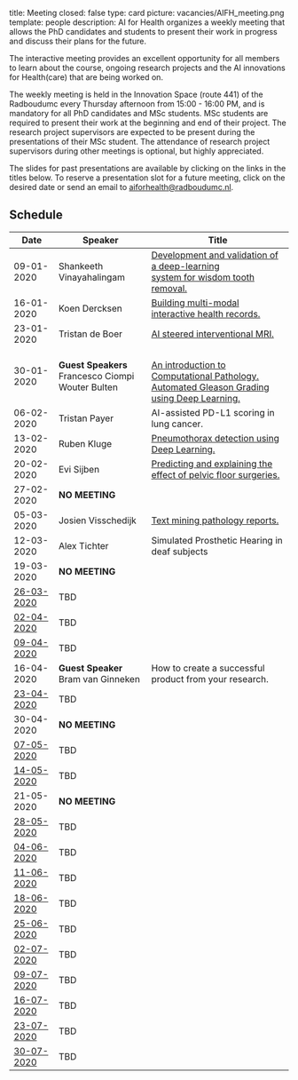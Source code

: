 title: Meeting 
closed: false 
type: card 
picture: vacancies/AIFH_meeting.png 
template: people 
description: AI for Health organizes a weekly meeting that allows the PhD candidates and students to present their work in progress and discuss their plans for the future.

The interactive meeting provides an excellent opportunity for all members to learn about the course, ongoing research projects and the AI innovations for Health(care) that are being worked on. 

The weekly meeting is held in the Innovation Space (route 441) of the Radboudumc every Thursday afternoon from 15:00 - 16:00 PM, and is mandatory for all PhD candidates and MSc students. MSc students are required to present their work at the beginning and end of their project. The research project supervisors are expected to be present during the presentations of their MSc student. The attendance of research project supervisors during other meetings is optional, but highly appreciated. 

The slides for past presentations are available by clicking on the links in the titles below. To reserve a presentation slot for a future meeting, click on the desired date or send an email to [aiforhealth@radboudumc.nl](mailto:aiforhealth@radboudumc.nl).

## Schedule

| Date    | Speaker           |   Title    |
| --------        |    ----  |          --- |
| 09-01-2020      | Shankeeth Vinayahalingam       | [Development and validation of a deep-learning <br> system for wisdom tooth removal.](https://drive.google.com/open?id=14EI95gwzb2WojLpZGzk0t8oJvmGu8LuI)   |
| 16-01-2020   | Koen Dercksen        | [Building multi-modal interactive health records.](https://drive.google.com/open?id=1iF8OF520Tze2YGY6hLcQem0ticioMU8J)      |
| 23-01-2020   | Tristan de Boer   | [AI steered interventional MRI.](https://drive.google.com/open?id=18MnSThorfFcqJIq5z8Qwr0UT4rAjg9fr)       |
| 30-01-2020   | **Guest Speakers** <br> Francesco Ciompi <br> Wouter Bulten   |  <br> [An introduction to Computational Pathology.](https://drive.google.com/open?id=1IE_COqyU5KDI4smXUZPwaAj1MKYKIK7b) <br> [Automated Gleason Grading using Deep Learning.](https://drive.google.com/open?id=1BtyDqtFcOwvfuwvnFAmz38hTOfpkTDu2)    |
| 06-02-2020   | Tristan Payer   | AI-assisted PD-L1 scoring in lung cancer.       |
| 13-02-2020   | Ruben Kluge  | [Pneumothorax detection using Deep Learning.](https://drive.google.com/open?id=1ftGLhnryHfIR_ao0QI-MxDxjGWazmKis)  |
| 20-02-2020   | Evi Sijben   | [Predicting and explaining the effect of pelvic floor surgeries.](https://drive.google.com/open?id=19jeN4hVsG_qpeZmKb9XqOY_tG_Lb9mvJ)  |
| 27-02-2020   | **NO MEETING**  |    |
| 05-03-2020   | Josien Visschedijk   | [Text mining pathology reports.](https://drive.google.com/file/d/1PxBlrPV0EZru659kIjR2vqc_4w6mb76S/view)  |
| 12-03-2020   | Alex Tichter   | Simulated Prosthetic Hearing in deaf subjects   |
| 19-03-2020   | **NO MEETING**  |     |
| [26-03-2020](mailto:aiforhealth@radboudumc.nl?subject=Presentation%2026-3-2020)   | TBD   |    |
| [02-04-2020](mailto:aiforhealth@radboudumc.nl?subject=Presentation%202-4-2020)   | TBD   |    |
| [09-04-2020](mailto:aiforhealth@radboudumc.nl?subject=Presentation%209-4-2020)   | TBD   |    |
| 16-04-2020  | **Guest Speaker** <br> Bram van Ginneken   |  How to create a successful product from your research.  |
| [23-04-2020](mailto:aiforhealth@radboudumc.nl?subject=Presentation%2023-4-2020)   | TBD   |    |
| 30-04-2020  | **NO MEETING**   |    |
| [07-05-2020](mailto:aiforhealth@radboudumc.nl?subject=Presentation%207-5-2020)   | TBD   |    |
| [14-05-2020](mailto:aiforhealth@radboudumc.nl?subject=Presentation%2014-5-2020)   | TBD   |    |
| 21-05-2020 | **NO MEETING**   |    |
| [28-05-2020](mailto:aiforhealth@radboudumc.nl?subject=Presentation%2028-5-2020)   | TBD   |    |
| [04-06-2020](mailto:aiforhealth@radboudumc.nl?subject=Presentation%204-6-2020)   | TBD   |    |
| [11-06-2020](mailto:aiforhealth@radboudumc.nl?subject=Presentation%2011-6-2020)   | TBD   |    |
| [18-06-2020](mailto:aiforhealth@radboudumc.nl?subject=Presentation%2018-6-2020)   | TBD   |    |
| [25-06-2020](mailto:aiforhealth@radboudumc.nl?subject=Presentation%2025-6-2020)   | TBD   |    |
| [02-07-2020](mailto:aiforhealth@radboudumc.nl?subject=Presentation%202-7-2020)   | TBD   |    |
| [09-07-2020](mailto:aiforhealth@radboudumc.nl?subject=Presentation%209-7-2020)   | TBD   |    |
| [16-07-2020](mailto:aiforhealth@radboudumc.nl?subject=Presentation%2016-7-2020)   | TBD   |    |
| [23-07-2020](mailto:aiforhealth@radboudumc.nl?subject=Presentation%2023-7-2020)   | TBD   |    |
| [30-07-2020](mailto:aiforhealth@radboudumc.nl?subject=Presentation%2030-7-2020)   | TBD   |    |
